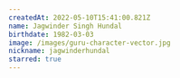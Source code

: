 ```yaml
---
createdAt: 2022-05-10T15:41:00.821Z
name: Jagwinder Singh Hundal
birthdate: 1982-03-03
image: /images/guru-character-vector.jpg
nickname: jagwinderhundal
starred: true
---
```

